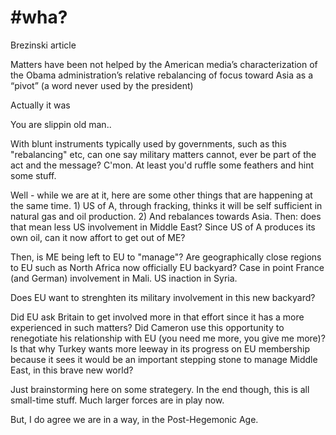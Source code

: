 # #wha?

Brezinski article

Matters have been not helped by the American media’s characterization
 of the Obama administration’s relative rebalancing of focus toward
 Asia as a “pivot” (a word never used by the president)

Actually it was

You are slippin old man..

With blunt instruments typically  used by governments, such as this "rebalancing" etc, can one say military matters cannot, ever be part of the act and the message? C'mon. At least you'd  ruffle some feathers and hint some stuff.

Well - while we are at it, here are some other things that are happening at the same time. 1) US of A, through fracking, thinks it will be self sufficient in natural gas and oil production. 2) And rebalances towards Asia. Then: does that mean less US involvement in Middle East? Since US of A produces its own oil, can it now affort to get out of ME?

Then, is ME being left to EU to "manage"? Are geographically close regions to EU such as North Africa now officially EU backyard? Case in point France (and German) involvement in Mali. US inaction in Syria.

Does EU want to strenghten its military involvement in this new backyard?

Did EU ask Britain to get involved more in that effort since it has a more experienced in such matters? Did Cameron use this opportunity to renegotiate his relationship with EU (you need me more, you give me more)? Is that why Turkey wants more leeway in its progress on EU membership because it sees it would be an important stepping stone to manage Middle East, in this brave new world? 

Just brainstorming here on some strategery. In the end though, this is all small-time stuff. Much larger forces are in play now.

But, I do agree we are in a way, in the Post-Hegemonic Age.














